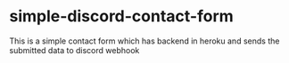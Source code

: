 # simple-discord-contact-form
This is a simple contact form which has backend in heroku and sends the submitted data to discord webhook
